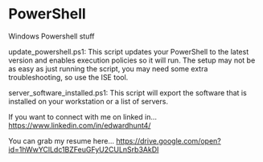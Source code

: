 # PowerShell
Windows Powershell stuff

update_powershell.ps1: This script updates your PowerShell to the latest version and enables execution policies so it will run. The setup may not be as easy as just running the script, you may need some extra troubleshooting, so use the ISE tool.

server_software_installed.ps1: This script will export the software that is installed on your workstation or a list of servers.

If you want to connect with me on linked in...
https://www.linkedin.com/in/edwardhunt4/

You can grab my resume here...
https://drive.google.com/open?id=1hWwYClLdc1BZFeuGFyU2CULnSrb3AkDI
